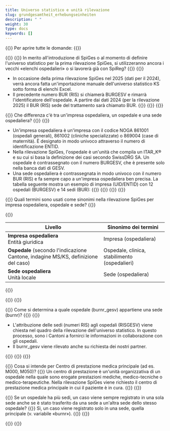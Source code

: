 ```yaml
---
title: Universo statistico e unità rilevazione
slug: grundgesamtheit_erhebungseinheiten
description: " "
weight: 30
type: docs
keywords: []
---
```


{{<faqBlock>}}
Per aprire tutte le domande: {{<collapsibleGroupCommand groupId="GGH">}}

{{<numberedList>}}
{{<listItem>}}
In merito all'introduzione di SpiGes o al momento di definire l'universo statistico per la prima rilevazione SpiGes, si utilizzeranno ancora i vecchi «elenchi ospedalieri» o si lavorerà già con SpiReg?
{{<collapsibleBlock groupId="GGH">}}
{{<markdown>}}

- In occasione della prima rilevazione SpiGes nel 2025 (dati per il 2024), verrà ancora fatta un'importazione manuale dell'universo statistico KS sotto forma di elenchi Excel.
- Il precedente numero BUR (RIS) si chiamerà BURGESV e rimarrà l'identificatore dell'ospedale. A partire dai dati 2024 (per la rilevazione 2025) il BUR (RIS) sede del trattamento sarà chiamato BUR.
{{</markdown>}}
{{</collapsibleBlock>}}
{{</listItem>}}

{{<listItem>}}
Che differenza c'è tra un'impresa ospedaliera, un ospedale e una sede ospedaliera?
{{<collapsibleBlock groupId="GGH">}}
{{<markdown>}}

- Un'impresa ospedaliera è un'impresa con il codice NOGA 861001 (ospedali generali), 861002 (cliniche specializzate) o 869004 (case di maternità). È designato in modo univoco attraverso il numero di identificazione ENTID.
- Nella rilevazione SpiGes, l'ospedale è un'unità che compila un ITAR_K® e su cui si basa la definizione dei casi secondo SwissDRG SA. Un ospedale è contrassegnato con il numero BURGESV, che è presente solo nella banca dati di GESV.
- Una sede ospedaliera è contrassegnata in modo univoco con il numero BUR (RIS) e fa sempre capo a un'impresa ospedaliera ben precisa.
La tabella seguente mostra un esempio di impresa (UID/ENTID) con 12 ospedali (BURGESV) e 14 sedi (BUR):
{{</markdown>}}
{{<insertImage image="tableauFAQ1.png"  class="max-w-90">}}
{{</collapsibleBlock>}}
{{</listItem>}}

{{<listItem>}}
Quali termini sono usati come sinonimi nella rilevazione SpiGes per impresa ospedaliera, ospedale e sede?
{{<collapsibleBlock groupId="GGH">}}

{{<markdown>}}

|Livello|Sinonimo dei termini|
|-------|-------|
|**Impresa ospedaliera**<br>Entità giuridica|Impresa (ospedaliera)|
|**Ospedale** (secondo l'indicazione Cantone, indagine MS/KS, definizione del caso)|Ospedale, clinica, stabilimento (ospedalieri)|
|**Sede ospedaliera**<br>Unità locale|Sede (ospedaliera)|

{{</markdown>}}
<!--
<table class="w-100">
  <tr>
    <th style="width:50%"> Livello </div></th>
    <th> Sinonimo dei termini </th>
  </tr>
  <tr>
    <td> <b> Impresa ospedaliera </b> <br /> 
    Entità giuridica
 	</td>
    <td> Impresa (ospedaliera) </td>
  </tr>
  <tr>
    <td> <b> Ospedale </b> (secondo l'indicazione Cantone, indagine MS/KS, definizione del caso) </td>
    <td> Ospedale, clinica, stabilimento (ospedalieri) </td>
  </tr>
  <tr>
    <td> <b> Sede </b> <br /> 
    Unità locale
	</td>
    <td> Sede </td>
  </tr>
</table>-->
{{</collapsibleBlock>}}
{{</listItem>}}

{{<listItem>}}
Come si determina a quale ospedale (burnr_gesv) appartiene una sede (burnr)?
{{<collapsibleBlock groupId="GGH">}}
{{<markdown>}}

- L'attribuzione delle sedi (numeri RIS) agli ospedali (RISGESV) viene chiesta nel quadro della rilevazione dell'universo statistico. In questo processo, sono i Cantoni a fornirci le informazioni in collaborazione con gli ospedali.
- Il burnr_gesv viene rilevato anche su richiesta dei nostri partner.

{{</markdown>}}
{{</collapsibleBlock>}}
{{</listItem>}}

{{<listItem>}}
Cosa si intende per Centro di prestazione medica principale (ad es. M000, M050)?
{{<collapsibleBlock groupId="GGH">}}
Un centro di prestazione è un'unità organizzativa di un ospedale nella quale sono erogate prestazioni mediche, medico-tecniche o medico-terapeutiche. Nella rilevazione SpiGes viene richiesto il centro di prestazione medica principale in cui il paziente è in cura.
{{</collapsibleBlock>}}
{{</listItem>}}

{{<listItem>}}
Se un ospedale ha più sedi, un caso viene sempre registrato in una sola sede anche se è stato trasferito da una sede a un'altra sede dello stesso ospedale?
{{<collapsibleBlock groupId="GGH">}}
Sì, un caso viene registrato solo in una sede, quella principale (v. variabile «burnr»).
{{</collapsibleBlock>}}
{{</listItem>}}

{{</numberedList>}}
{{</faqBlock>}}
